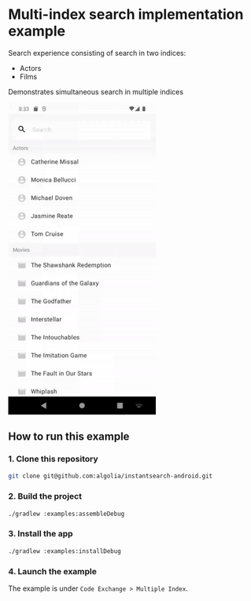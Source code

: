 #  Multi-index search implementation example

Search experience consisting of search in two indices:
- Actors
- Films

Demonstrates simultaneous search in multiple indices

<img src="/docs/codex/multiple_index.gif" width="300"/>

## How to run this example

### 1. Clone this repository

```sh
git clone git@github.com:algolia/instantsearch-android.git
```

### 2. Build the project

```sh
./gradlew :examples:assembleDebug
```

### 3. Install the app

```sh
./gradlew :examples:installDebug
```

### 4. Launch the example

The example is under `Code Exchange > Multiple Index`.
